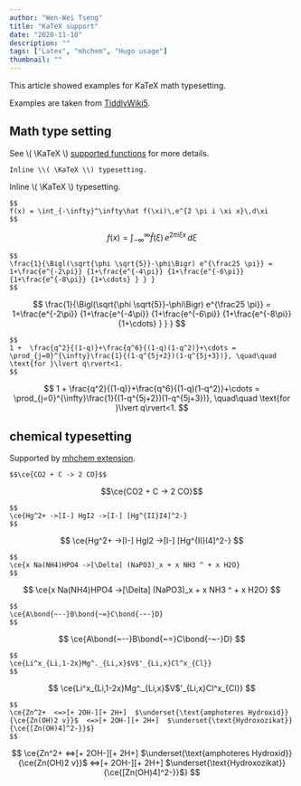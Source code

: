 ```yaml
---
author: "Wen-Wei Tseng"
title: "KaTeX support"
date: "2020-11-10"
description: ""
tags: ["Latex", "mhchem", "Hugo usage"]
thumbnail: ""
---
```


This article showed examples for KaTeX math typesetting.

Examples are taken from [TiddlyWiki5](https://tiddlywiki.com/plugins/tiddlywiki/katex/).

<!--more-->

## Math type setting

See \\( \KaTeX \\) [supported functions](https://katex.org/docs/supported.html) for more details.

```
Inline \\( \KaTeX \\) typesetting.
```

Inline \\( \KaTeX \\) typesetting.

```
$$
f(x) = \int_{-\infty}^\infty\hat f(\xi)\,e^{2 \pi i \xi x}\,d\xi
$$
```
$$
f(x) = \int_{-\infty}^\infty\hat f(\xi)\,e^{2 \pi i \xi x}\,d\xi
$$

```
$$
\frac{1}{\Bigl(\sqrt{\phi \sqrt{5}}-\phi\Bigr) e^{\frac25 \pi}} = 1+\frac{e^{-2\pi}} {1+\frac{e^{-4\pi}} {1+\frac{e^{-6\pi}} {1+\frac{e^{-8\pi}} {1+\cdots} } } }
$$
```
$$
\frac{1}{\Bigl(\sqrt{\phi \sqrt{5}}-\phi\Bigr) e^{\frac25 \pi}} = 1+\frac{e^{-2\pi}} {1+\frac{e^{-4\pi}} {1+\frac{e^{-6\pi}} {1+\frac{e^{-8\pi}} {1+\cdots} } } }
$$


```
$$
1 +  \frac{q^2}{(1-q)}+\frac{q^6}{(1-q)(1-q^2)}+\cdots = \prod_{j=0}^{\infty}\frac{1}{(1-q^{5j+2})(1-q^{5j+3})}, \quad\quad \text{for }\lvert q\rvert<1.
$$
```

$$
1 +  \frac{q^2}{(1-q)}+\frac{q^6}{(1-q)(1-q^2)}+\cdots = \prod_{j=0}^{\infty}\frac{1}{(1-q^{5j+2})(1-q^{5j+3})}, \quad\quad \text{for }\lvert q\rvert<1.
$$

## chemical typesetting

Supported by [mhchem extension](https://mhchem.github.io/MathJax-mhchem/).

```
$$\ce{CO2 + C -> 2 CO}$$
```

$$\ce{CO2 + C -> 2 CO}$$

```
$$
\ce{Hg^2+ ->[I-] HgI2 ->[I-] [Hg^{II}I4]^2-}
$$
```

$$
\ce{Hg^2+ ->[I-] HgI2 ->[I-] [Hg^{II}I4]^2-}
$$

```
$$
\ce{x Na(NH4)HPO4 ->[\Delta] (NaPO3)_x + x NH3 ^ + x H2O}
$$
```

$$
\ce{x Na(NH4)HPO4 ->[\Delta] (NaPO3)_x + x NH3 ^ + x H2O}
$$

```
$$
\ce{A\bond{~--}B\bond{~=}C\bond{-~-}D}
$$
```

$$
\ce{A\bond{~--}B\bond{~=}C\bond{-~-}D}
$$

```
$$
\ce{Li^x_{Li,1-2x}Mg^._{Li,x}$V$'_{Li,x}Cl^x_{Cl}}
$$
```

$$
\ce{Li^x_{Li,1-2x}Mg^._{Li,x}$V$'_{Li,x}Cl^x_{Cl}}
$$

```
$$
\ce{Zn^2+  <=>[+ 2OH-][+ 2H+]  $\underset{\text{amphoteres Hydroxid}}{\ce{Zn(OH)2 v}}$  <=>[+ 2OH-][+ 2H+]  $\underset{\text{Hydroxozikat}}{\ce{[Zn(OH)4]^2-}}$}
$$
```

$$
\ce{Zn^2+  <=>[+ 2OH-][+ 2H+]  $\underset{\text{amphoteres Hydroxid}}{\ce{Zn(OH)2 v}}$  <=>[+ 2OH-][+ 2H+]  $\underset{\text{Hydroxozikat}}{\ce{[Zn(OH)4]^2-}}$}
$$

